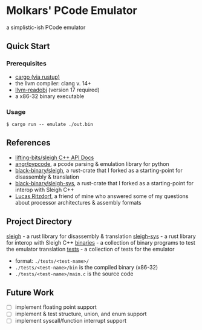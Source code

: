 
# Molkars' PCode Emulator

a simplistic-ish PCode emulator

## Quick Start

### Prerequisites
- [cargo (via rustup)](https://rustup.rs)
- the llvm compiler: clang v. 14+
- [llvm-readobj](https://llvm.org/docs/CommandGuide/llvm-readobj.html) (version 17 required)
- a x86-32 binary executable

### Usage
```console
$ cargo run -- emulate ./out.bin
```

## References
- [lifting-bits/sleigh C++ API Docs](https://grant-h.github.io/docs/ghidra/decompiler/sleighAPIbasic.html)
- [angr/pypcode](https://github.com/angr/pypcode), a pcode parsing & emulation library for python
- [black-binary/sleigh](https://github.com/black-binary/sleigh), a rust-crate that I forked as a starting-point for disassembly & translation
- [black-binary/sleigh-sys](https://github.com/black-binary/sleigh-sys), a rust-crate that I forked as a starting-point for interop with Sleigh C++
- [Lucas Ritzdorf](https://github.com/LRitzdorf), a friend of mine who answered some of my questions about processor architectures & assembly formats


## Project Directory

[sleigh](./sleigh) - a rust library for disassembly & translation
[sleigh-sys](./sleigh-sys) - a rust library for interop with Sleigh C++
[binaries](./binaries) - a collection of binary programs to test the emulator translation
[tests](./tests) - a collection of tests for the emulator
  - format: `./tests/<test-name>/`
  - `./tests/<test-name>/bin` is the compiled binary (x86-32)
  - `./tests/<test-name>/main.c` is the source code

## Future Work

- [ ] implement floating point support
- [ ] implement & test structure, union, and enum support
- [ ] implement syscall/function interrupt support

